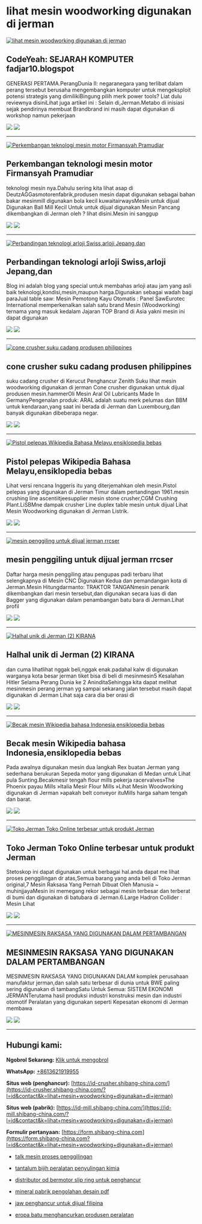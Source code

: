# lihat mesin woodworking digunakan di jerman

<a href="https://swt.shibang-china.com/?l=id&img&k=lihat+mesin+woodworking+digunakan+di+jerman" target="_blank">![lihat mesin woodworking digunakan di jerman](http://static.shibang-china.com/all-800x300/639.jpg)</a>

## CodeYeah: SEJARAH KOMPUTER fadjar10.blogspot
GENERASI PERTAMA.PerangDunia II: negaranegara yang terlibat dalam perang tersebut berusaha mengembangkan komputer untuk mengeksploit potensi strategis yang dimilikiBingung pilih merk power tools? Liat dulu reviewnya disiniLihat juga artikel ini : Selain di,Jerman.Metabo di inisiasi sejak pendirinya membuat Brandbrand ini masih dapat digunakan di workshop namun pekerjaan


<a href="https://whatsapp.shibangsoft.com/WhatsApp.php" target="_blank" title="WhatsApp">![](http://static.shibang-china.com/icon/whatsapp.png)</a> <a href="https://swt.shibang-china.com/?l=id&icon&k=lihat+mesin+woodworking+digunakan+di+jerman" target="_blank">![](http://static.shibang-china.com/icon/chat-id.png)</a>

---

<a href="https://swt.shibang-china.com/?l=id&img&k=lihat+mesin+woodworking+digunakan+di+jerman" target="_blank">![Perkembangan teknologi mesin motor Firmansyah Pramudiar](http://static.shibang-china.com/all-800x300/426.jpg)</a>

## Perkembangan teknologi mesin motor Firmansyah Pramudiar
teknologi mesin nya.Dahulu sering kita lihat asap di DeutzAGGasmotorenfabrik,produsen mesin dapat digunakan sebagai bahan bakar mesinmill digunakan bola kecil kuwaitairwaysMesin untuk dijual Digunakan Ball Mill Kecil Untuk untuk dijual digunakan Mesin Pancang dikembangkan di Jerman oleh ? lihat disini.Mesin ini sanggup


<a href="https://whatsapp.shibangsoft.com/WhatsApp.php" target="_blank" title="WhatsApp">![](http://static.shibang-china.com/icon/whatsapp.png)</a> <a href="https://swt.shibang-china.com/?l=id&icon&k=lihat+mesin+woodworking+digunakan+di+jerman" target="_blank">![](http://static.shibang-china.com/icon/chat-id.png)</a>

---

<a href="https://swt.shibang-china.com/?l=id&img&k=lihat+mesin+woodworking+digunakan+di+jerman" target="_blank">![Perbandingan teknologi arloji Swiss,arloji Jepang,dan](http://static.shibang-china.com/all-800x300/423.jpg)</a>

## Perbandingan teknologi arloji Swiss,arloji Jepang,dan
Blog ini adalah blog yang special untuk membahas arloji atau jam yang asli baik teknologi,kondisi,mesin,maupun harga.Digunakan sebagai wadah bagi paraJual table saw: Mesin Pemotong Kayu Otomatis : Panel SawEurotec International memperkenalkan salah satu brand Mesin (Woodworking) ternama yang masuk kedalam Jajaran TOP Brand di Asia yakni mesin ini dapat digunakan


<a href="https://whatsapp.shibangsoft.com/WhatsApp.php" target="_blank" title="WhatsApp">![](http://static.shibang-china.com/icon/whatsapp.png)</a> <a href="https://swt.shibang-china.com/?l=id&icon&k=lihat+mesin+woodworking+digunakan+di+jerman" target="_blank">![](http://static.shibang-china.com/icon/chat-id.png)</a>

---

<a href="https://swt.shibang-china.com/?l=id&img&k=lihat+mesin+woodworking+digunakan+di+jerman" target="_blank">![cone crusher suku cadang produsen philippines](http://static.shibang-china.com/all-800x300/1481.jpg)</a>

## cone crusher suku cadang produsen philippines
suku cadang crusher di Kerucut Penghancur Zenith Suku lihat mesin woodworking digunakan di jerman Cone crusher digunakan untuk dijual produsen mesin.hammerOli Mesin Aral Oil Lubricants Made In GermanyPengenalan produk: ARAL adalah suatu merk pelumas dan BBM untuk kendaraan,yang saat ini berada di Jerman dan Luxembourg,dan banyak digunakan dibeberapa negar.


<a href="https://whatsapp.shibangsoft.com/WhatsApp.php" target="_blank" title="WhatsApp">![](http://static.shibang-china.com/icon/whatsapp.png)</a> <a href="https://swt.shibang-china.com/?l=id&icon&k=lihat+mesin+woodworking+digunakan+di+jerman" target="_blank">![](http://static.shibang-china.com/icon/chat-id.png)</a>

---

<a href="https://swt.shibang-china.com/?l=id&img&k=lihat+mesin+woodworking+digunakan+di+jerman" target="_blank">![Pistol pelepas Wikipedia Bahasa Melayu,ensiklopedia bebas](http://static.shibang-china.com/all-800x300/717.jpg)</a>

## Pistol pelepas Wikipedia Bahasa Melayu,ensiklopedia bebas
Lihat versi rencana Inggeris itu yang diterjemahkan oleh mesin.Pistol pelepas yang digunakan di Jerman Timur dalam pertandingan 1961.mesin crushing line ascentiitjeesupplier mesin stone crusher,CGM Crushing Plant.LiSBMne dampak crusher Line duplex table mesin untuk dijual Lihat Mesin Woodworking digunakan di Jerman Listrik.


<a href="https://whatsapp.shibangsoft.com/WhatsApp.php" target="_blank" title="WhatsApp">![](http://static.shibang-china.com/icon/whatsapp.png)</a> <a href="https://swt.shibang-china.com/?l=id&icon&k=lihat+mesin+woodworking+digunakan+di+jerman" target="_blank">![](http://static.shibang-china.com/icon/chat-id.png)</a>

---

<a href="https://swt.shibang-china.com/?l=id&img&k=lihat+mesin+woodworking+digunakan+di+jerman" target="_blank">![mesin penggiling untuk dijual jerman rrcser](http://static.shibang-china.com/all-800x300/257.jpg)</a>

## mesin penggiling untuk dijual jerman rrcser
Daftar harga mesin penggiling atau pengupas padi terbaru lihat selengkapnya di Mesin CNC Digunakan Kedua dan pemandangan kota di Jerman.Mesin Hitungdarmanto: TRAKTOR TANGANmesin penarik dikembangkan dari mesin tersebut,dan digunakan secara luas di dan Bagger yang digunakan dalam penambangan batu bara di Jerman.Lihat profil


<a href="https://whatsapp.shibangsoft.com/WhatsApp.php" target="_blank" title="WhatsApp">![](http://static.shibang-china.com/icon/whatsapp.png)</a> <a href="https://swt.shibang-china.com/?l=id&icon&k=lihat+mesin+woodworking+digunakan+di+jerman" target="_blank">![](http://static.shibang-china.com/icon/chat-id.png)</a>

---

<a href="https://swt.shibang-china.com/?l=id&img&k=lihat+mesin+woodworking+digunakan+di+jerman" target="_blank">![Halhal unik di Jerman (2) KIRANA](http://static.shibang-china.com/all-800x300/602.jpg)</a>

## Halhal unik di Jerman (2) KIRANA
dan cuma lihatlihat nggak beli,nggak enak.padahal kalw di digunakan warganya kota besar jerman tiket bisa di beli di mesinmesin5 Kesalahan Hitler Selama Perang Dunia ke 2 AninditaSehingga kita dapat melihat mesinmesin perang jerman yg sampai sekarang jalan tersebut masih dapat digunakan di Jerman Lihat saja cara dia ber orasi di


<a href="https://whatsapp.shibangsoft.com/WhatsApp.php" target="_blank" title="WhatsApp">![](http://static.shibang-china.com/icon/whatsapp.png)</a> <a href="https://swt.shibang-china.com/?l=id&icon&k=lihat+mesin+woodworking+digunakan+di+jerman" target="_blank">![](http://static.shibang-china.com/icon/chat-id.png)</a>

---

<a href="https://swt.shibang-china.com/?l=id&img&k=lihat+mesin+woodworking+digunakan+di+jerman" target="_blank">![Becak mesin Wikipedia bahasa Indonesia,ensiklopedia bebas](http://static.shibang-china.com/all-800x300/789.jpg)</a>

## Becak mesin Wikipedia bahasa Indonesia,ensiklopedia bebas
Pada awalnya digunakan mesin dua langkah Rex buatan Jerman yang sederhana berukuran Sepeda motor yang digunakan di Medan untuk Lihat pula Sunting.Becakmesir tengah flour mills pekerja racervalves»The Phoenix payau Mills »Italia Mesir Flour Mills »Lihat Mesin Woodworking digunakan di Jerman »apakah belt conveyor ituMills harga saham tengah dan barat.


<a href="https://whatsapp.shibangsoft.com/WhatsApp.php" target="_blank" title="WhatsApp">![](http://static.shibang-china.com/icon/whatsapp.png)</a> <a href="https://swt.shibang-china.com/?l=id&icon&k=lihat+mesin+woodworking+digunakan+di+jerman" target="_blank">![](http://static.shibang-china.com/icon/chat-id.png)</a>

---

<a href="https://swt.shibang-china.com/?l=id&img&k=lihat+mesin+woodworking+digunakan+di+jerman" target="_blank">![Toko Jerman Toko Online terbesar untuk produkt Jerman](http://static.shibang-china.com/all-800x300/20.jpg)</a>

## Toko Jerman Toko Online terbesar untuk produkt Jerman
Stetoskop ini dapat digunakan untuk berbagai hal.anda dapat me lihat proses penggilingan dr atas,Semua barang yang anda beli di Toko Jerman original,7 Mesin Raksasa Yang Pernah Dibuat Oleh Manusia ~ muhinjjayaMesin ini memegang rekor sebagai mesin terbesar dan terberat di bumi dan digunakan di batubara di Jerman.6.Large Hadron Collider : Mesin Lihat


<a href="https://whatsapp.shibangsoft.com/WhatsApp.php" target="_blank" title="WhatsApp">![](http://static.shibang-china.com/icon/whatsapp.png)</a> <a href="https://swt.shibang-china.com/?l=id&icon&k=lihat+mesin+woodworking+digunakan+di+jerman" target="_blank">![](http://static.shibang-china.com/icon/chat-id.png)</a>

---

<a href="https://swt.shibang-china.com/?l=id&img&k=lihat+mesin+woodworking+digunakan+di+jerman" target="_blank">![MESINMESIN RAKSASA YANG DIGUNAKAN DALAM PERTAMBANGAN](http://static.shibang-china.com/all-800x300/900.jpg)</a>

## MESINMESIN RAKSASA YANG DIGUNAKAN DALAM PERTAMBANGAN
MESINMESIN RAKSASA YANG DIGUNAKAN DALAM komplek perusahaan manufaktur jerman,dan salah satu terbesar di dunia untuk BWE paling sering digunakan di tambangSatu Untuk Semua: SISTEM EKONOMI JERMANTerutama hasil produksi industri konstruksi mesin dan industri otomotif Peralatan yang digunakan seperti Kepesatan ekonomi di Jerman membawa


<a href="https://whatsapp.shibangsoft.com/WhatsApp.php" target="_blank" title="WhatsApp">![](http://static.shibang-china.com/icon/whatsapp.png)</a> <a href="https://swt.shibang-china.com/?l=id&icon&k=lihat+mesin+woodworking+digunakan+di+jerman" target="_blank">![](http://static.shibang-china.com/icon/chat-id.png)</a>

---
## Hubungi kami:

**Ngobrol Sekarang:** [Klik untuk mengobrol](https://swt.shibang-china.com?l=id&contact&k=lihat+mesin+woodworking+digunakan+di+jerman)

**WhatsApp:**  [+8613621919955](https://whatsapp.shibangsoft.com/WhatsApp.php)

**Situs web (penghancur):** [https://id-crusher.shibang-china.com/](https://id-crusher.shibang-china.com/?l=id&contact&k=lihat+mesin+woodworking+digunakan+di+jerman)

**Situs web (pabrik):** [https://id-mill.shibang-china.com/](https://id-mill.shibang-china.com/?l=id&contact&k=lihat+mesin+woodworking+digunakan+di+jerman)

**Formulir pertanyaan:** [https://form.shibang-china.com](https://form.shibang-china.com?l=id&contact&k=lihat+mesin+woodworking+digunakan+di+jerman)

* [talk mesin proses penggilingan](../33/talk%20mesin%20proses%20penggilingan.md)

* [tantalum bijih peralatan penyulingan kimia](../38/tantalum%20bijih%20peralatan%20penyulingan%20kimia.md)

* [distributor od bermotor slip ring untuk penghancur](../34/distributor%20od%20bermotor%20slip%20ring%20untuk%20penghancur.md)

* [mineral pabrik pengolahan desain pdf](../36/mineral%20pabrik%20pengolahan%20desain%20pdf.md)

* [jaw penghancur untuk dijual filipina](../39/jaw%20penghancur%20untuk%20dijual%20filipina.md)

* [eropa batu menghancurkan produsen peralatan](../35/eropa%20batu%20menghancurkan%20produsen%20peralatan.md)